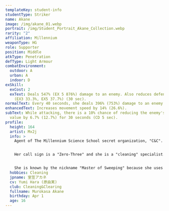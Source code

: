 ```yaml
---
templateKey: student-info
studentType: Striker
name: Akane
image: /img/akane_01.webp
portrait: /img/Student_Portrait_Akane_Collection.webp
rarity: "2"
affiliation: Millennium
weaponType: HG
role: Supporter
position: Middle
atkType: Penetration
defType: Light Armour
combatEnvironment:
  outdoor: A
  urban: A
  indoor: D
exSkill:
  exCost: 2
  exText: Deals 547% (EX 5 876%) damage to an enemy. Also reduces defense by 29%
    (EX3 33.3%, EX5 37.7%) (30 sec).
normalText: Every 40 seconds, she deals 396% (753%) damage to an enemy.
enhancedText: Increases movement speed by 14% (26.6%).
subText: While attacking, there is a 10% chance of reducing the enemy's evasion
  value by 6.7% (12.7%) for 30 seconds (CD 5 sec).
profile:
  height: 164
  artist: Mx2j
  info: >
    Agent of The Millennium Science School secret organization, "C&C". 


    Her call sign is a "Zero-Three" and she is a "cleaning" specialist. 


    She is known by the nickname "Master of Sweeping" because she uses her soft impressions to sneak into enemy lines and clean them up with explosives.
  hobbies: Cleaning
  jpname: 室笠アカネ
  cv: Yumi Hara (原由実)
  club: Cleaning&Clearing
  fullname: Murokasa Akane
  birthday: Apr 1
  age: 16
---
```

